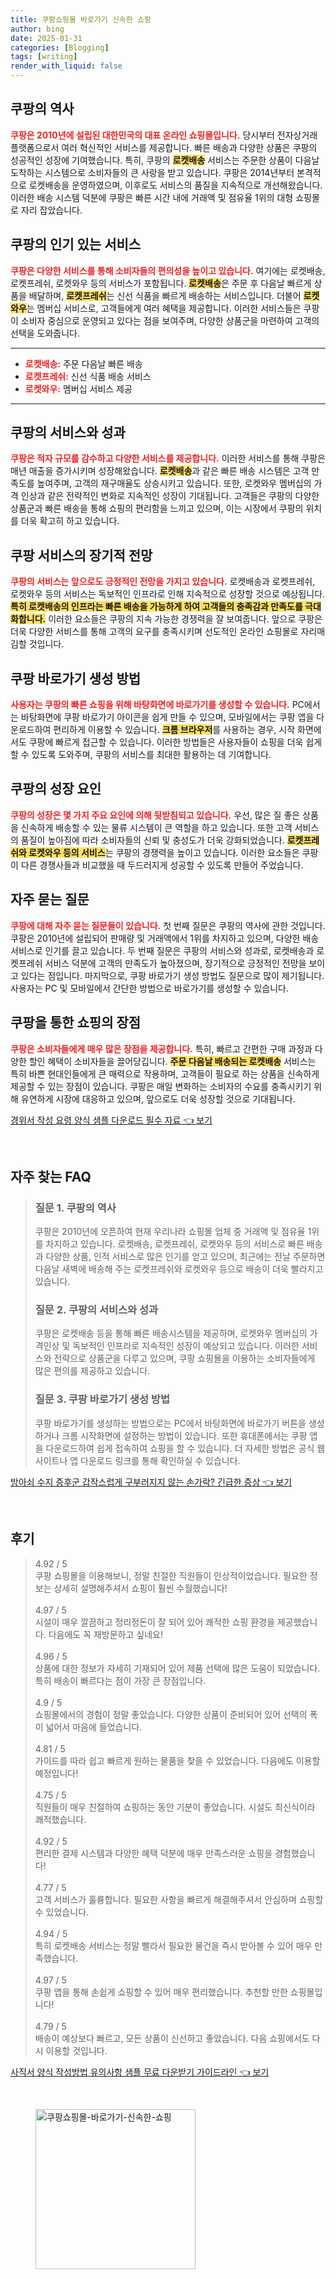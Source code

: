 ```yaml
---
title: 쿠팡쇼핑몰 바로가기 신속한 쇼핑
author: bing
date: 2025-01-31
categories: [Blogging]
tags: [writing]
render_with_liquid: false
---
```



<h2 id='쿠팡의 역사'>쿠팡의 역사</h2>

<p><b><span style="color: #ee2323;">쿠팡은 2010년에 설립된 대한민국의 대표 온라인 쇼핑몰입니다.</span></b> 당시부터 전자상거래 플랫폼으로서 여러 혁신적인 서비스를 제공합니다. 빠른 배송과 다양한 상품은 쿠팡의 성공적인 성장에 기여했습니다. 특히, 쿠팡의 <b><span style="background-color: #ffe066;">로켓배송</span></b> 서비스는 주문한 상품이 다음날 도착하는 시스템으로 소비자들의 큰 사랑을 받고 있습니다. 쿠팡은 2014년부터 본격적으로 로켓배송을 운영하였으며, 이후로도 서비스의 품질을 지속적으로 개선해왔습니다. 이러한 배송 시스템 덕분에 쿠팡은 빠른 시간 내에 거래액 및 점유율 1위의 대형 쇼핑몰로 자리 잡았습니다.</p>

<h2 id='쿠팡의 인기있는 서비스'>쿠팡의 인기 있는 서비스</h2>

<p><b><span style="color: #ee2323;">쿠팡은 다양한 서비스를 통해 소비자들의 편의성을 높이고 있습니다.</span></b> 여기에는 로켓배송, 로켓프레쉬, 로켓와우 등의 서비스가 포함됩니다. <b><span style="background-color: #ffe066;">로켓배송</span></b>은 주문 후 다음날 빠르게 상품을 배달하며, <b><span style="background-color: #ffe066;">로켓프레쉬</span></b>는 신선 식품을 빠르게 배송하는 서비스입니다. 더불어 <b><span style="background-color: #ffe066;">로켓와우</span></b>는 멤버십 서비스로, 고객들에게 여러 혜택을 제공합니다. 이러한 서비스들은 쿠팡이 소비자 중심으로 운영되고 있다는 점을 보여주며, 다양한 상품군을 마련하여 고객의 선택을 도와줍니다.</p>

<hr />

<ul>
    <li><b><span style="color: #ee2323;">로켓배송:</span></b> 주문 다음날 빠른 배송</li>
    <li><b><span style="color: #ee2323;">로켓프레쉬:</span></b> 신선 식품 배송 서비스</li>
    <li><b><span style="color: #ee2323;">로켓와우:</span></b> 멤버십 서비스 제공</li>
</ul>

<hr />

<h2 id='쿠팡의 서비스와 성과'>쿠팡의 서비스와 성과</h2>

<p><b><span style="color: #ee2323;">쿠팡은 적자 규모를 감수하고 다양한 서비스를 제공합니다.</span></b> 이러한 서비스를 통해 쿠팡은 매년 매출을 증가시키며 성장해왔습니다. <b><span style="background-color: #ffe066;">로켓배송</span></b>과 같은 빠른 배송 시스템은 고객 만족도를 높여주며, 고객의 재구매율도 상승시키고 있습니다. 또한, 로켓와우 멤버십의 가격 인상과 같은 전략적인 변화로 지속적인 성장이 기대됩니다. 고객들은 쿠팡의 다양한 상품군과 빠른 배송을 통해 쇼핑의 편리함을 느끼고 있으며, 이는 시장에서 쿠팡의 위치를 더욱 확고히 하고 있습니다.</p>

<h2 id='쿠팡 서비스의 장기적 전망'>쿠팡 서비스의 장기적 전망</h2>

<p><b><span style="color: #ee2323;">쿠팡의 서비스는 앞으로도 긍정적인 전망을 가지고 있습니다.</span></b> 로켓배송과 로켓프레쉬, 로켓와우 등의 서비스는 독보적인 인프라로 인해 지속적으로 성장할 것으로 예상됩니다. <b><span style="background-color: #ffe066;">특히 로켓배송의 인프라는 빠른 배송을 가능하게 하여 고객들의 충족감과 만족도를 극대화합니다.</span></b> 이러한 요소들은 쿠팡의 지속 가능한 경쟁력을 잘 보여줍니다. 앞으로 쿠팡은 더욱 다양한 서비스를 통해 고객의 요구를 충족시키며 선도적인 온라인 쇼핑몰로 자리매김할 것입니다.</p>

<h2 id='쿠팡 바로가기 생성 방법'>쿠팡 바로가기 생성 방법</h2>

<p><b><span style="color: #ee2323;">사용자는 쿠팡의 빠른 쇼핑을 위해 바탕화면에 바로가기를 생성할 수 있습니다.</span></b> PC에서는 바탕화면에 쿠팡 바로가기 아이콘을 쉽게 만들 수 있으며, 모바일에서는 쿠팡 앱을 다운로드하여 편리하게 이용할 수 있습니다. <b><span style="background-color: #ffe066;">크롬 브라우저</span></b>를 사용하는 경우, 시작 화면에서도 쿠팡에 빠르게 접근할 수 있습니다. 이러한 방법들은 사용자들이 쇼핑을 더욱 쉽게 할 수 있도록 도와주며, 쿠팡의 서비스를 최대한 활용하는 데 기여합니다.</p>

<h2 id='쿠팡의 성장 요인'>쿠팡의 성장 요인</h2>

<p><b><span style="color: #ee2323;">쿠팡의 성장은 몇 가지 주요 요인에 의해 뒷받침되고 있습니다.</span></b> 우선, 많은 질 좋은 상품을 신속하게 배송할 수 있는 물류 시스템이 큰 역할을 하고 있습니다. 또한 고객 서비스의 품질이 높아짐에 따라 소비자들의 신뢰 및 충성도가 더욱 강화되었습니다. <b><span style="background-color: #ffe066;">로켓프레쉬와 로켓와우 등의 서비스</span></b>는 쿠팡의 경쟁력을 높이고 있습니다. 이러한 요소들은 쿠팡이 다른 경쟁사들과 비교했을 때 두드러지게 성공할 수 있도록 만들어 주었습니다.</p>

<h2 id='자주 묻는 질문'>자주 묻는 질문</h2>

<p><b><span style="color: #ee2323;">쿠팡에 대해 자주 묻는 질문들이 있습니다.</span></b> 첫 번째 질문은 쿠팡의 역사에 관한 것입니다. 쿠팡은 2010년에 설립되어 판매량 및 거래액에서 1위를 차지하고 있으며, 다양한 배송 서비스로 인기를 끌고 있습니다. 두 번째 질문은 쿠팡의 서비스와 성과로, 로켓배송과 로켓프레쉬 서비스 덕분에 고객의 만족도가 높아졌으며, 장기적으로 긍정적인 전망을 보이고 있다는 점입니다. 마지막으로, 쿠팡 바로가기 생성 방법도 질문으로 많이 제기됩니다. 사용자는 PC 및 모바일에서 간단한 방법으로 바로가기를 생성할 수 있습니다.</p>

<h2 id='쿠팡을 통한 쇼핑의 장점'>쿠팡을 통한 쇼핑의 장점</h2>

<p><b><span style="color: #ee2323;">쿠팡은 소비자들에게 매우 많은 장점을 제공합니다.</span></b> 특히, 빠르고 간편한 구매 과정과 다양한 할인 혜택이 소비자들을 끌어당깁니다. <b><span style="background-color: #ffe066;">주문 다음날 배송되는 로켓배송</span></b> 서비스는 특히 바쁜 현대인들에게 큰 매력으로 작용하며, 고객들이 필요로 하는 상품을 신속하게 제공할 수 있는 장점이 있습니다. 쿠팡은 매일 변화하는 소비자의 수요를 충족시키기 위해 유연하게 시장에 대응하고 있으며, 앞으로도 더욱 성장할 것으로 기대됩니다.</p>


<p><a class="click-button" title="경위서 작성 요령 양식 샘플 다운로드 필수 자료" href="https://afficreate.github.io/posts/%EA%B2%BD%EC%9C%84%EC%84%9C-%EC%9E%91%EC%84%B1-%EC%9A%94%EB%A0%B9-%EC%96%91%EC%8B%9D-%EC%83%98%ED%94%8C-%EB%8B%A4%EC%9A%B4%EB%A1%9C%EB%93%9C-%ED%95%84%EC%88%98-%EC%9E%90%EB%A3%8C/" rel="dofollow">경위서 작성 요령 양식 샘플 다운로드 필수 자료 👈 보기</a></p><br>
<h2 id='자주_찾는_FAQ'>자주 찾는 FAQ</h2>
<div itemscope="" itemtype="https://schema.org/FAQPage"> 
<blockquote> 
<div itemscope="" itemprop="mainEntity" itemtype="https://schema.org/Question"> 
<h3 itemprop="name">질문 1. 쿠팡의 역사</h3> 
<div itemscope="" itemprop="acceptedAnswer" itemtype="https://schema.org/Answer"> 
<span itemprop="text"> 
<p>쿠팡은 2010년에 오픈하여 현재 우리나라 쇼핑몰 업체 중 거래액 및 점유율 1위를 차지하고 있습니다. 로켓배송, 로켓프레쉬, 로켓와우 등의 서비스로 빠른 배송과 다양한 상품, 인적 서비스로 많은 인기를 얻고 있으며, 최근에는 전날 주문하면 다음날 새벽에 배송해 주는 로켓프레쉬와 로켓와우 등으로 배송이 더욱 빨라지고 있습니다.</p> 
</span> 
</div> 
</div> 
<div itemscope="" itemprop="mainEntity" itemtype="https://schema.org/Question"> 
<h3 itemprop="name">질문 2. 쿠팡의 서비스와 성과</h3> 
<div itemscope="" itemprop="acceptedAnswer" itemtype="https://schema.org/Answer"> 
<span itemprop="text"> 
<p>쿠팡은 로켓배송 등을 통해 빠른 배송시스템을 제공하며, 로켓와우 멤버십의 가격인상 및 독보적인 인프라로 지속적인 성장이 예상되고 있습니다. 이러한 서비스와 전략으로 상품군을 다루고 있으며, 쿠팡 쇼핑몰을 이용하는 소비자들에게 많은 편의를 제공하고 있습니다.</p> 
</span> 
</div> 
</div> 
<div itemscope="" itemprop="mainEntity" itemtype="https://schema.org/Question"> 
<h3 itemprop="name">질문 3. 쿠팡 바로가기 생성 방법</h3> 
<div itemscope="" itemprop="acceptedAnswer" itemtype="https://schema.org/Answer"> 
<span itemprop="text"> 
<p>쿠팡 바로가기를 생성하는 방법으로는 PC에서 바탕화면에 바로가기 버튼을 생성하거나 크롬 시작화면에 설정하는 방법이 있습니다. 또한 휴대폰에서는 쿠팡 앱을 다운로드하여 쉽게 접속하여 쇼핑을 할 수 있습니다. 더 자세한 방법은 공식 웹사이트나 앱 다운로드 링크를 통해 확인하실 수 있습니다.</p> 
</span> 
</div> 
</div> 
</blockquote> 
</div>
<p><a class="click-button" title="방아쇠 수지 증후군 갑작스럽게 구부러지지 않는 손가락? 긴급한 증상" href="https://afficreate.github.io/posts/%EB%B0%A9%EC%95%84%EC%87%A0-%EC%88%98%EC%A7%80-%EC%A6%9D%ED%9B%84%EA%B5%B0-%EA%B0%91%EC%9E%91%EC%8A%A4%EB%9F%BD%EA%B2%8C-%EA%B5%AC%EB%B6%80%EB%9F%AC%EC%A7%80%EC%A7%80-%EC%95%8A%EB%8A%94-%EC%86%90%EA%B0%80%EB%9D%BD-%EA%B8%B4%EA%B8%89%ED%95%9C-%EC%A6%9D%EC%83%81/" rel="dofollow">방아쇠 수지 증후군 갑작스럽게 구부러지지 않는 손가락? 긴급한 증상 👈 보기</a></p><br>
<h2 id='후기'>후기</h2>
<div itemscope itemtype="https://schema.org/Product">
  <blockquote>
  <div itemprop="review" itemscope itemtype="https://schema.org/Review">
      <div itemprop="reviewRating" itemscope itemtype="https://schema.org/Rating"> <span itemprop="ratingValue">4.92</span> / <span itemprop="bestRating">5</span> </div>
      <span itemprop="reviewBody">쿠팡 쇼핑몰을 이용해보니, 정말 친절한 직원들이 인상적이었습니다. 필요한 정보는 상세히 설명해주셔서 쇼핑이 훨씬 수월했습니다!</span>
  </div>
  <br>
  <div itemprop="review" itemscope itemtype="https://schema.org/Review">
      <div itemprop="reviewRating" itemscope itemtype="https://schema.org/Rating"> <span itemprop="ratingValue">4.97</span> / <span itemprop="bestRating">5</span> </div>
      <span itemprop="reviewBody">시설이 매우 깔끔하고 정리정돈이 잘 되어 있어 쾌적한 쇼핑 환경을 제공했습니다. 다음에도 꼭 재방문하고 싶네요!</span>
  </div>
  <br>
  <div itemprop="review" itemscope itemtype="https://schema.org/Review">
      <div itemprop="reviewRating" itemscope itemtype="https://schema.org/Rating"> <span itemprop="ratingValue">4.96</span> / <span itemprop="bestRating">5</span> </div>
      <span itemprop="reviewBody">상품에 대한 정보가 자세히 기재되어 있어 제품 선택에 많은 도움이 되었습니다. 특히 배송이 빠르다는 점이 가장 큰 장점입니다.</span>
  </div>
  <br>
  <div itemprop="review" itemscope itemtype="https://schema.org/Review">
      <div itemprop="reviewRating" itemscope itemtype="https://schema.org/Rating"> <span itemprop="ratingValue">4.9</span> / <span itemprop="bestRating">5</span> </div>
      <span itemprop="reviewBody">쇼핑몰에서의 경험이 정말 좋았습니다. 다양한 상품이 준비되어 있어 선택의 폭이 넓어서 마음에 들었습니다.</span>
  </div>
  <br>
  <div itemprop="review" itemscope itemtype="https://schema.org/Review">
      <div itemprop="reviewRating" itemscope itemtype="https://schema.org/Rating"> <span itemprop="ratingValue">4.81</span> / <span itemprop="bestRating">5</span> </div>
      <span itemprop="reviewBody">가이드를 따라 쉽고 빠르게 원하는 물품을 찾을 수 있었습니다. 다음에도 이용할 예정입니다!</span>
  </div>
  <br>
  <div itemprop="review" itemscope itemtype="https://schema.org/Review">
      <div itemprop="reviewRating" itemscope itemtype="https://schema.org/Rating"> <span itemprop="ratingValue">4.75</span> / <span itemprop="bestRating">5</span> </div>
      <span itemprop="reviewBody">직원들이 매우 친절하여 쇼핑하는 동안 기분이 좋았습니다. 시설도 최신식이라 쾌적했습니다.</span>
  </div>
  <br>
  <div itemprop="review" itemscope itemtype="https://schema.org/Review">
      <div itemprop="reviewRating" itemscope itemtype="https://schema.org/Rating"> <span itemprop="ratingValue">4.92</span> / <span itemprop="bestRating">5</span> </div>
      <span itemprop="reviewBody">편리한 결제 시스템과 다양한 혜택 덕분에 매우 만족스러운 쇼핑을 경험했습니다!</span>
  </div>
  <br>
  <div itemprop="review" itemscope itemtype="https://schema.org/Review">
      <div itemprop="reviewRating" itemscope itemtype="https://schema.org/Rating"> <span itemprop="ratingValue">4.77</span> / <span itemprop="bestRating">5</span> </div>
      <span itemprop="reviewBody">고객 서비스가 훌륭합니다. 필요한 사항을 빠르게 해결해주셔서 안심하며 쇼핑할 수 있었습니다.</span>
  </div>
  <br>
  <div itemprop="review" itemscope itemtype="https://schema.org/Review">
      <div itemprop="reviewRating" itemscope itemtype="https://schema.org/Rating"> <span itemprop="ratingValue">4.94</span> / <span itemprop="bestRating">5</span> </div>
      <span itemprop="reviewBody">특히 로켓배송 서비스는 정말 빨라서 필요한 물건을 즉시 받아볼 수 있어 매우 만족했습니다.</span>
  </div>
  <br>
  <div itemprop="review" itemscope itemtype="https://schema.org/Review">
      <div itemprop="reviewRating" itemscope itemtype="https://schema.org/Rating"> <span itemprop="ratingValue">4.97</span> / <span itemprop="bestRating">5</span> </div>
      <span itemprop="reviewBody">쿠팡 앱을 통해 손쉽게 쇼핑할 수 있어 매우 편리했습니다. 추천할 만한 쇼핑몰입니다!</span>
  </div>
  <br>
  <div itemprop="review" itemscope itemtype="https://schema.org/Review">
      <div itemprop="reviewRating" itemscope itemtype="https://schema.org/Rating"> <span itemprop="ratingValue">4.79</span> / <span itemprop="bestRating">5</span> </div>
      <span itemprop="reviewBody">배송이 예상보다 빠르고, 모든 상품이 신선하고 좋았습니다. 다음 쇼핑에서도 다시 이용할 것입니다.</span>
  </div>
  </blockquote>
</div>
<p><a class="click-button" title="사직서 양식 작성방법 유의사항 샘플 무료 다운받기 가이드라인" href="https://afficreate.github.io/posts/%EC%82%AC%EC%A7%81%EC%84%9C-%EC%96%91%EC%8B%9D-%EC%9E%91%EC%84%B1%EB%B0%A9%EB%B2%95-%EC%9C%A0%EC%9D%98%EC%82%AC%ED%95%AD-%EC%83%98%ED%94%8C-%EB%AC%B4%EB%A3%8C-%EB%8B%A4%EC%9A%B4%EB%B0%9B%EA%B8%B0-%EA%B0%80%EC%9D%B4%EB%93%9C%EB%9D%BC%EC%9D%B8/" rel="dofollow">사직서 양식 작성방법 유의사항 샘플 무료 다운받기 가이드라인 👈 보기</a></p><br>
<figure class="image"><img src="https://afficreate.github.io/assets/img/thumbnail/쿠팡쇼핑몰-바로가기-신속한-쇼핑.webp" alt="쿠팡쇼핑몰-바로가기-신속한-쇼핑" width="256" height="256"></figure>